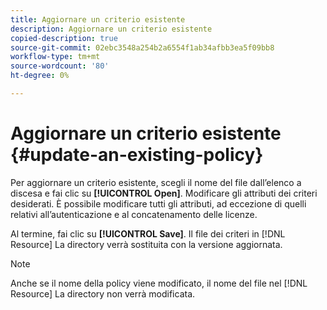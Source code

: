 ```yaml
---
title: Aggiornare un criterio esistente
description: Aggiornare un criterio esistente
copied-description: true
source-git-commit: 02ebc3548a254b2a6554f1ab34afbb3ea5f09bb8
workflow-type: tm+mt
source-wordcount: '80'
ht-degree: 0%

---
```


# Aggiornare un criterio esistente {#update-an-existing-policy}

Per aggiornare un criterio esistente, scegli il nome del file dall’elenco a discesa e fai clic su **[!UICONTROL Open]**. Modificare gli attributi dei criteri desiderati. È possibile modificare tutti gli attributi, ad eccezione di quelli relativi all’autenticazione e al concatenamento delle licenze.

Al termine, fai clic su **[!UICONTROL Save]**. Il file dei criteri in [!DNL Resource] La directory verrà sostituita con la versione aggiornata.

>[!NOTE]
>
>Anche se il nome della policy viene modificato, il nome del file nel [!DNL Resource] La directory non verrà modificata.
